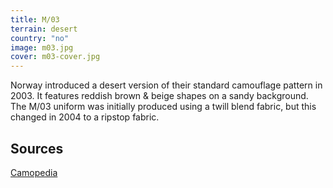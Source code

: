 ```yaml
---
title: M/03
terrain: desert
country: "no"
image: m03.jpg
cover: m03-cover.jpg
---
```

Norway introduced a desert version of their standard camouflage pattern in 2003. It features reddish brown & beige shapes on a sandy background. The M/03 uniform was initially produced using a twill blend fabric, but this changed in 2004 to a ripstop fabric.

Sources
-------
[Camopedia](http://camopedia.org/index.php?title=Norway)
